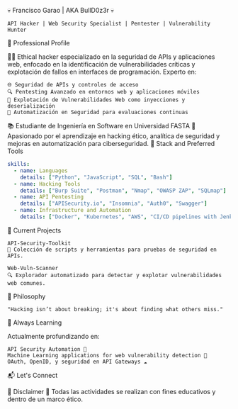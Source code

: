 💀 Francisco Garao | AKA BullD0z3r 💀

    API Hacker | Web Security Specialist | Pentester | Vulnerability Hunter

💼 Professional Profile

🕵️‍♂️ Ethical hacker especializado en la seguridad de APIs y aplicaciones web, enfocado en la identificación de vulnerabilidades críticas y explotación de fallos en interfaces de programación. Experto en:

    🌐 Seguridad de APIs y controles de acceso
    🔍 Pentesting Avanzado en entornos web y aplicaciones móviles
    🧩 Explotación de Vulnerabilidades Web como inyecciones y deserialización
    🔧 Automatización en Seguridad para evaluaciones continuas

📚 Estudiante de Ingeniería en Software en Universidad FASTA
🧠 Apasionado por el aprendizaje en hacking ético, analítica de seguridad y mejoras en automatización para ciberseguridad.
🔧 Stack and Preferred Tools

```yaml
skills:
  - name: Languages
    details: ["Python", "JavaScript", "SQL", "Bash"]
  - name: Hacking Tools
    details: ["Burp Suite", "Postman", "Nmap", "OWASP ZAP", "SQLmap"]
  - name: API Pentesting
    details: ["APISecurity.io", "Insomnia", "Auth0", "Swagger"]
  - name: Infrastructure and Automation
    details: ["Docker", "Kubernetes", "AWS", "CI/CD pipelines with Jenkins"]
```
📂 Current Projects

    API-Security-Toolkit
    🔐 Colección de scripts y herramientas para pruebas de seguridad en APIs.

    Web-Vuln-Scanner
    🔍 Explorador automatizado para detectar y explotar vulnerabilidades web comunes.

📜 Philosophy

    "Hacking isn’t about breaking; it's about finding what others miss."

🚀 Always Learning

Actualmente profundizando en:

    API Security Automation 🔄
    Machine Learning applications for web vulnerability detection 🤖
    OAuth, OpenID, y seguridad en API Gateways ☁️

📬 Let's Connect

🚨 Disclaimer 🚨
Todas las actividades se realizan con fines educativos y dentro de un marco ético.
